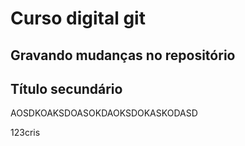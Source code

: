 # Curso digital git

## Gravando mudanças no repositório

## Título secundário

AOSDKOAKSDOASOKDAOKSDOKASKODASD

123cris
